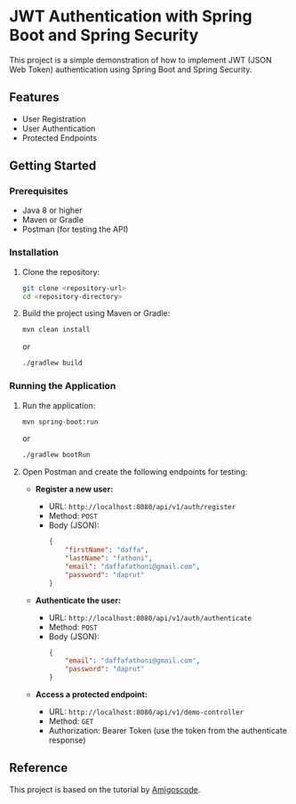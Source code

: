 # JWT Authentication with Spring Boot and Spring Security

This project is a simple demonstration of how to implement JWT (JSON Web Token) authentication using Spring Boot and Spring Security.

## Features

- User Registration
- User Authentication
- Protected Endpoints

## Getting Started

### Prerequisites

- Java 8 or higher
- Maven or Gradle
- Postman (for testing the API)

### Installation

1. Clone the repository:
    ```sh
    git clone <repository-url>
    cd <repository-directory>
    ```

2. Build the project using Maven or Gradle:
    ```sh
    mvn clean install
    ```
   or
    ```sh
    ./gradlew build
    ```

### Running the Application

1. Run the application:
    ```sh
    mvn spring-boot:run
    ```
   or
    ```sh
    ./gradlew bootRun
    ```

2. Open Postman and create the following endpoints for testing:

    - **Register a new user:**
        - URL: `http://localhost:8080/api/v1/auth/register`
        - Method: `POST`
        - Body (JSON):
            ```json
            {
                "firstName": "daffa",
                "lastName": "fathoni",
                "email": "daffafathoni@gmail.com",
                "password": "daprut"
            }
            ```

    - **Authenticate the user:**
        - URL: `http://localhost:8080/api/v1/auth/authenticate`
        - Method: `POST`
        - Body (JSON):
            ```json
            {
                "email": "daffafathoni@gmail.com",
                "password": "daprut"
            }
            ```

    - **Access a protected endpoint:**
        - URL: `http://localhost:8080/api/v1/demo-controller`
        - Method: `GET`
        - Authorization: Bearer Token (use the token from the authenticate response)

## Reference

This project is based on the tutorial by [Amigoscode](https://youtu.be/KxqlJblhzfI?si=4WcmR5Zl8TsCNX4q).